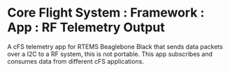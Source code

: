 # Core Flight System : Framework : App : RF Telemetry Output

A cFS telemetry app for RTEMS Beaglebone Black that sends data packets over a I2C to a RF system, this is not portable. This app subscribes and consumes data from different cFS applications.
